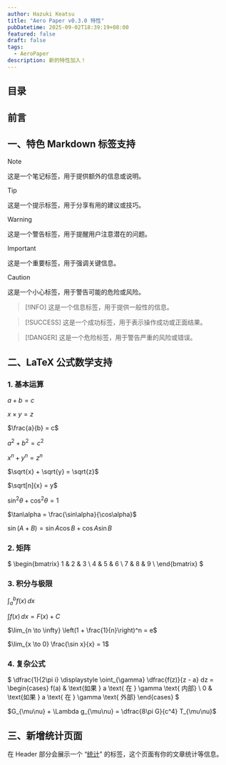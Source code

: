 ```yaml
---
author: Hazuki Keatsu
title: "Aero Paper v0.3.0 特性"
pubDatetime: 2025-09-02T18:39:19+08:00
featured: false
draft: false
tags: 
  - AeroPaper
description: 新的特性加入！
---
```


## 目录

## 前言

## 一、特色 Markdown 标签支持

> [!NOTE]
> 这是一个笔记标签，用于提供额外的信息或说明。

> [!TIP]
> 这是一个提示标签，用于分享有用的建议或技巧。

> [!WARNING]
> 这是一个警告标签，用于提醒用户注意潜在的问题。

> [!IMPORTANT]
> 这是一个重要标签，用于强调关键信息。

> [!CAUTION]
> 这是一个小心标签，用于警告可能的危险或风险。

> [!INFO]
> 这是一个信息标签，用于提供一般性的信息。

> [!SUCCESS]
> 这是一个成功标签，用于表示操作成功或正面结果。

> [!DANGER]
> 这是一个危险标签，用于警告严重的风险或错误。

## 二、LaTeX 公式数学支持

### 1. 基本运算

$a + b = c$

$x \times y = z$

$\frac{a}{b} = c$

$a^2 + b^2 = c^2$

$x^n + y^n = z^n$

$\sqrt{x} + \sqrt{y} = \sqrt{z}$

$\sqrt[n]{x} = y$

$\sin^2\theta + \cos^2\theta = 1$

$\tan\alpha = \frac{\sin\alpha}{\cos\alpha}$

$\sin(A+B) = \sin A \cos B + \cos A \sin B$

### 2. 矩阵

$
\begin{bmatrix}
1 & 2 & 3 \\
4 & 5 & 6 \\
7 & 8 & 9 \\
\end{bmatrix}
$

### 3. 积分与极限

$\int_{a}^{b} f(x) \, dx$

$\int f(x) \, dx = F(x) + C$

$\lim_{n \to \infty} \left(1 + \frac{1}{n}\right)^n = e$

$\lim_{x \to 0} \frac{\sin x}{x} = 1$

### 4. 复杂公式

$
\dfrac{1}{2\pi i} \displaystyle \oint_{\gamma} \dfrac{f(z)}{z - a} dz = 
\begin{cases} 
f(a) & \text{如果 } a \text{ 在 } \gamma \text{ 内部} \\
0 & \text{如果 } a \text{ 在 } \gamma \text{ 外部}
\end{cases}
$

$G_{\mu\nu} + \Lambda g_{\mu\nu} = \dfrac{8\pi G}{c^4} T_{\mu\nu}$

## 三、新增统计页面

在 Header 部分会展示一个 “[统计](/stats)” 的标签，这个页面有你的文章统计等信息。
